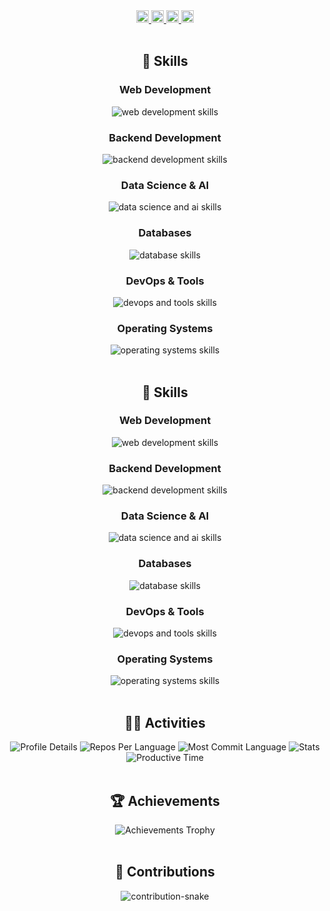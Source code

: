 <!-- 1. Counters -->
<div align="center">
  <a href="https://github.com/TakanariShimbo">
    <img height="20" src="https://komarev.com/ghpvc/?username=TakanariShimbo" />
  </a>
  <a href="https://github.com/TakanariShimbo">
    <img height="20" src="https://img.shields.io/github/followers/TakanariShimbo?label=follow&logo=github&style=flat" />
  </a>
  <a href="http://qiita.com/hmkc1220">
    <img height="20" src="https://qiita-badge.apiapi.app/s/hmkc1220/posts.svg" />
  </a>
  <a href="http://qiita.com/hmkc1220">
    <img height="20" src="https://qiita-badge.apiapi.app/s/hmkc1220/contributions.svg" />
  </a>
</div>
</br>

<!-- 2. Skills -->
<h2 align="center">🌱 Skills</h2>
<div align="center">
  <h3>Web Development</h3>
  <picture>
    <source media="(prefers-color-scheme: dark)" srcset="https://skillicons.dev/icons?theme=dark&perline=12&i=html,css,js,jquery,react,tailwind,vite,next" />
    <source media="(prefers-color-scheme: light)" srcset="https://skillicons.dev/icons?theme=light&perline=12&i=html,css,js,jquery,react,tailwind,vite,next" />
    <img alt="web development skills" src="https://skillicons.dev/icons?theme=light&perline=12&i=html,css,js,jquery,react,tailwind,vite,next" />
  </picture>

  <h3>Backend Development</h3>
  <picture>
    <source media="(prefers-color-scheme: dark)" srcset="https://skillicons.dev/icons?theme=dark&perline=12&i=nodejs,flask,django,fastapi" />
    <source media="(prefers-color-scheme: light)" srcset="https://skillicons.dev/icons?theme=light&perline=12&i=nodejs,flask,django,fastapi" />
    <img alt="backend development skills" src="https://skillicons.dev/icons?theme=light&perline=12&i=nodejs,flask,django,fastapi" />
  </picture>

  <h3>Data Science & AI</h3>
  <picture>
    <source media="(prefers-color-scheme: dark)" srcset="https://skillicons.dev/icons?theme=dark&perline=12&i=python,opencv,sklearn,pytorch" />
    <source media="(prefers-color-scheme: light)" srcset="https://skillicons.dev/icons?theme=light&perline=12&i=python,opencv,sklearn,pytorch" />
    <img alt="data science and ai skills" src="https://skillicons.dev/icons?theme=light&perline=12&i=python,opencv,sklearn,pytorch" />
  </picture>

  <h3>Databases</h3>
  <picture>
    <source media="(prefers-color-scheme: dark)" srcset="https://skillicons.dev/icons?theme=dark&perline=12&i=postgres,redis" />
    <source media="(prefers-color-scheme: light)" srcset="https://skillicons.dev/icons?theme=light&perline=12&i=postgres,redis" />
    <img alt="database skills" src="https://skillicons.dev/icons?theme=light&perline=12&i=postgres,redis" />
  </picture>

  <h3>DevOps & Tools</h3>
  <picture>
    <source media="(prefers-color-scheme: dark)" srcset="https://skillicons.dev/icons?theme=dark&perline=12&i=git,github,gitlab,docker,vscode" />
    <source media="(prefers-color-scheme: light)" srcset="https://skillicons.dev/icons?theme=light&perline=12&i=git,github,gitlab,docker,vscode" />
    <img alt="devops and tools skills" src="https://skillicons.dev/icons?theme=light&perline=12&i=git,github,gitlab,docker,vscode" />
  </picture>

  <h3>Operating Systems</h3>
  <picture>
    <source media="(prefers-color-scheme: dark)" srcset="https://skillicons.dev/icons?theme=dark&perline=12&i=windows,ubuntu" />
    <source media="(prefers-color-scheme: light)" srcset="https://skillicons.dev/icons?theme=light&perline=12&i=windows,ubuntu" />
    <img alt="operating systems skills" src="https://skillicons.dev/icons?theme=light&perline=12&i=windows,ubuntu" />
  </picture>
</div>
</br>

<h2 align="center">🌱 Skills</h2>
<div align="center">
  <h3>Web Development</h3>
  <img alt="web development skills" src="https://skillicons.dev/icons?theme=dark&perline=12&i=html,css,js,jquery,react,tailwind,vite,next" />
  <h3>Backend Development</h3>
  <img alt="backend development skills" src="https://skillicons.dev/icons?theme=dark&perline=12&i=nodejs,flask,django,fastapi" />
  <h3>Data Science & AI</h3>
  <img alt="data science and ai skills" src="https://skillicons.dev/icons?theme=dark&perline=12&i=python,opencv,sklearn,pytorch" />
  <h3>Databases</h3>
  <img alt="database skills" src="https://skillicons.dev/icons?theme=dark&perline=12&i=postgres,redis" />
  <h3>DevOps & Tools</h3>
  <img alt="devops and tools skills" src="https://skillicons.dev/icons?theme=dark&perline=12&i=git,github,gitlab,docker,vscode" />
  <h3>Operating Systems</h3>
  <img alt="operating systems skills" src="https://skillicons.dev/icons?theme=dark&perline=12&i=windows,ubuntu" />
</div>
</br>

<!-- 3. Activities -->
<h2 align="center">🏃‍♀️ Activities</h2>
<div align="center">
  <picture>
    <source media="(prefers-color-scheme: dark)" srcset="http://github-profile-summary-cards.vercel.app/api/cards/profile-details?username=TakanariShimbo&theme=zenburn" />
    <source media="(prefers-color-scheme: light)" srcset="http://github-profile-summary-cards.vercel.app/api/cards/profile-details?username=TakanariShimbo&theme=vue" />
    <img alt="Profile Details" src="http://github-profile-summary-cards.vercel.app/api/cards/profile-details?username=TakanariShimbo&theme=vue" />
  </picture>
  <picture>
    <source media="(prefers-color-scheme: dark)" srcset="http://github-profile-summary-cards.vercel.app/api/cards/repos-per-language?username=TakanariShimbo&theme=zenburn" />
    <source media="(prefers-color-scheme: light)" srcset="http://github-profile-summary-cards.vercel.app/api/cards/repos-per-language?username=TakanariShimbo&theme=vue" />
    <img alt="Repos Per Language" src="http://github-profile-summary-cards.vercel.app/api/cards/repos-per-language?username=TakanariShimbo&theme=vue" />
  </picture>
  <picture>
    <source media="(prefers-color-scheme: dark)" srcset="http://github-profile-summary-cards.vercel.app/api/cards/most-commit-language?username=TakanariShimbo&theme=zenburn" />
    <source media="(prefers-color-scheme: light)" srcset="http://github-profile-summary-cards.vercel.app/api/cards/most-commit-language?username=TakanariShimbo&theme=vue" />
    <img alt="Most Commit Language" src="http://github-profile-summary-cards.vercel.app/api/cards/most-commit-language?username=TakanariShimbo&theme=vue" />
  </picture>
  <picture>
    <source media="(prefers-color-scheme: dark)" srcset="http://github-profile-summary-cards.vercel.app/api/cards/stats?username=TakanariShimbo&theme=zenburn" />
    <source media="(prefers-color-scheme: light)" srcset="http://github-profile-summary-cards.vercel.app/api/cards/stats?username=TakanariShimbo&theme=vue" />
    <img alt="Stats" src="http://github-profile-summary-cards.vercel.app/api/cards/stats?username=TakanariShimbo&theme=vue" />
  </picture>
  <picture>
    <source media="(prefers-color-scheme: dark)" srcset="http://github-profile-summary-cards.vercel.app/api/cards/productive-time?username=TakanariShimbo&theme=zenburn&utcOffset=9" />
    <source media="(prefers-color-scheme: light)" srcset="http://github-profile-summary-cards.vercel.app/api/cards/productive-time?username=TakanariShimbo&theme=vue&utcOffset=9" />
    <img alt="Productive Time" src="http://github-profile-summary-cards.vercel.app/api/cards/productive-time?username=TakanariShimbo&theme=vue&utcOffset=9" />
  </picture>
</div>
</br>

<!-- 4. Achievements -->
<h2 align="center">🏆 Achievements</h2>
<div align="center">
  <picture>
    <source media="(prefers-color-scheme: dark)" srcset="https://github-profile-trophy.vercel.app/?username=TakanariShimbo&theme=chalk&column=5&margin-w=15&margin-h=15" />
    <source media="(prefers-color-scheme: light)" srcset="https://github-profile-trophy.vercel.app/?username=TakanariShimbo&theme=flat&column=5&margin-w=15&margin-h=15" />
    <img alt="Achievements Trophy" src="achievements-trophy.svg" />
  </picture>
</div>
</br>

<!-- 5. Contributions -->
<h2 align="center">🤝 Contributions</h2>
<div align="center">
  <picture>
    <source media="(prefers-color-scheme: dark)" srcset="https://github.com/TakanariShimbo/takanarishimbo/blob/output/github-contribution-grid-snake-dark.svg" />
    <source media="(prefers-color-scheme: light)" srcset="https://github.com/TakanariShimbo/takanarishimbo/blob/output/github-contribution-grid-snake.svg" />
    <img alt="contribution-snake"/>
  </picture>
  </br>
</div>
</br>
